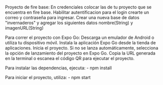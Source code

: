 
Proyecto de fire base:
    En credenciales colocar las de tu proyecto que se encuentra en fire base.
    Habilitar autentificacion para el login crearte un correo y contraseña para ingresar.
    Crear una nueva base de datos "invernaderos" y agregar los siguientes datos nombre(String) y imagenURL(String)

Para correr el proyecto con Expo Go:
    Descarga un emulador de Android o utiliza tu dispositivo móvil.
    Instala la aplicación Expo Go desde la tienda de aplicaciones.
    Inicia el proyecto.
    Si no se lanza automáticamente, selecciona la opción de lanzamiento del proyecto en Expo Go.
    Copia la URL generada en la terminal o escanea el código QR para ejecutar el proyecto.

Para instalar las dependencias, ejecuta: 
    - npm install
    
Para iniciar el proyecto, utiliza: 
    - npm start
